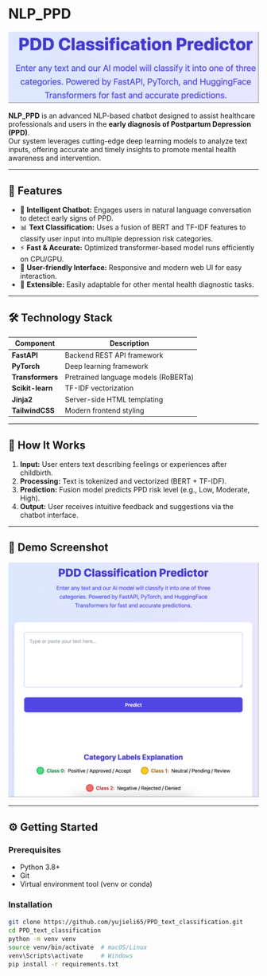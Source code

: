 # NLP_PPD

![NLP_PPD Logo](./docs/logo.png)  <!-- 如果有logo，放在docs或根目录 -->

**NLP_PPD** is an advanced NLP-based chatbot designed to assist healthcare professionals and users in the **early diagnosis of Postpartum Depression (PPD)**.  
Our system leverages cutting-edge deep learning models to analyze text inputs, offering accurate and timely insights to promote mental health awareness and intervention.

---

## 🚀 Features

- 🤖 **Intelligent Chatbot:** Engages users in natural language conversation to detect early signs of PPD.
- 📊 **Text Classification:** Uses a fusion of BERT and TF-IDF features to classify user input into multiple depression risk categories.
- ⚡ **Fast & Accurate:** Optimized transformer-based model runs efficiently on CPU/GPU.
- 📱 **User-friendly Interface:** Responsive and modern web UI for easy interaction.
- 🔄 **Extensible:** Easily adaptable for other mental health diagnostic tasks.

---

## 🛠️ Technology Stack

| Component           | Description                              |
|---------------------|------------------------------------------|
| **FastAPI**         | Backend REST API framework                |
| **PyTorch**         | Deep learning framework                   |
| **Transformers**    | Pretrained language models (RoBERTa)     |
| **Scikit-learn**    | TF-IDF vectorization                      |
| **Jinja2**          | Server-side HTML templating               |
| **TailwindCSS**     | Modern frontend styling                   |

---

## 🎯 How It Works

1. **Input:** User enters text describing feelings or experiences after childbirth.
2. **Processing:** Text is tokenized and vectorized (BERT + TF-IDF).
3. **Prediction:** Fusion model predicts PPD risk level (e.g., Low, Moderate, High).
4. **Output:** User receives intuitive feedback and suggestions via the chatbot interface.

---

## 📸 Demo Screenshot

![Demo Screenshot](./docs/demo_screenshot.png)  <!-- 你的页面截图放这里 -->

---

## ⚙️ Getting Started

### Prerequisites

- Python 3.8+
- Git
- Virtual environment tool (venv or conda)

### Installation

```bash
git clone https://github.com/yujieli65/PPD_text_classification.git
cd PPD_text_classification
python -m venv venv
source venv/bin/activate  # macOS/Linux
venv\Scripts\activate     # Windows
pip install -r requirements.txt
